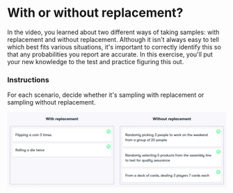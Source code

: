 # With or without replacement?
In the video, you learned about two different ways of taking samples: with replacement and without replacement. Although it isn't always easy to tell which best fits various situations, it's important to correctly identify this so that any probabilities you report are accurate. In this exercise, you'll put your new knowledge to the test and practice figuring this out.

### Instructions

For each scenario, decide whether it's sampling with replacement or sampling without replacement.

![alt text](With-or-without-replacement.png)